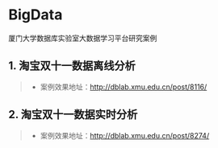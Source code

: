 # BigData
厦门大学数据库实验室大数据学习平台研究案例

## 1. 淘宝双十一数据离线分析
>+ 案例效果地址：http://dblab.xmu.edu.cn/post/8116/
## 2. 淘宝双十一数据实时分析
>+ 案例效果地址：http://dblab.xmu.edu.cn/post/8274/
